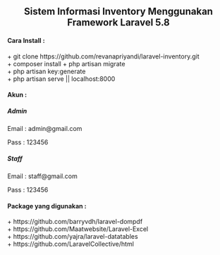 <h2 align="center"> Sistem Informasi Inventory Menggunakan Framework Laravel 5.8</h2>

<h4>Cara Install : </h4>
+ git clone https://github.com/revanapriyandi/laravel-inventory.git<br>
+ composer install
+ php artisan migrate<br>
+ php artisan key:generate<br>
+ php artisan serve || localhost:8000

<h4>Akun : </h4>
<h5><b>Admin</b></h5>
<p>Email : admin@gmail.com</p>
<p>Pass  : 123456</p>

<h5><b>Staff</b></h5>
<p>Email : staff@gmail.com</p>
<p>Pass  : 123456</p>

<h4>Package yang digunakan :</h4>
+ https://github.com/barryvdh/laravel-dompdf<br>
+ https://github.com/Maatwebsite/Laravel-Excel<br>
+ https://github.com/yajra/laravel-datatables<br>
+ https://github.com/LaravelCollective/html
